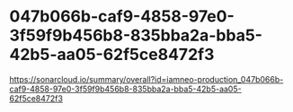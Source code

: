 # 047b066b-caf9-4858-97e0-3f59f9b456b8-835bba2a-bba5-42b5-aa05-62f5ce8472f3
https://sonarcloud.io/summary/overall?id=iamneo-production_047b066b-caf9-4858-97e0-3f59f9b456b8-835bba2a-bba5-42b5-aa05-62f5ce8472f3

